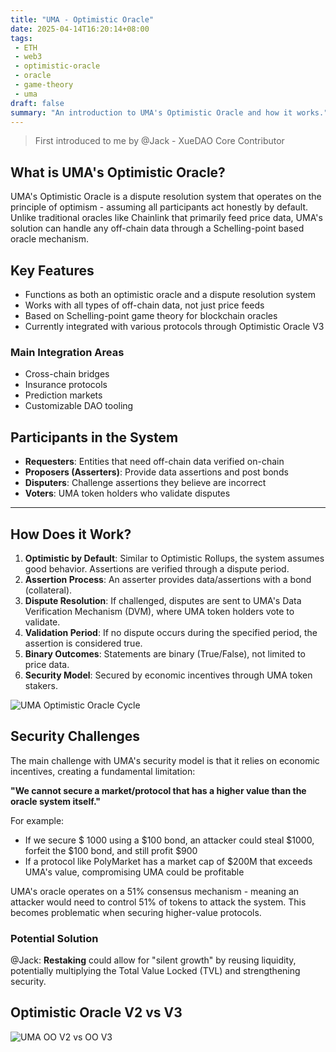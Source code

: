 ```yaml
---
title: "UMA - Optimistic Oracle"
date: 2025-04-14T16:20:14+08:00
tags:
 - ETH
 - web3
 - optimistic-oracle
 - oracle
 - game-theory
 - uma
draft: false
summary: "An introduction to UMA's Optimistic Oracle and how it works."
---
```


> First introduced to me by @Jack - XueDAO Core Contributor

## What is UMA's Optimistic Oracle?

UMA's Optimistic Oracle is a dispute resolution system that operates on the principle of optimism - assuming all participants act honestly by default. Unlike traditional oracles like Chainlink that primarily feed price data, UMA's solution can handle any off-chain data through a Schelling-point based oracle mechanism.

## Key Features

- Functions as both an optimistic oracle and a dispute resolution system
- Works with all types of off-chain data, not just price feeds
- Based on Schelling-point game theory for blockchain oracles
- Currently integrated with various protocols through Optimistic Oracle V3

### Main Integration Areas
- Cross-chain bridges
- Insurance protocols
- Prediction markets
- Customizable DAO tooling

## Participants in the System

- **Requesters**: Entities that need off-chain data verified on-chain
- **Proposers (Asserters)**: Provide data assertions and post bonds
- **Disputers**: Challenge assertions they believe are incorrect
- **Voters**: UMA token holders who validate disputes

---

## How Does it Work?

1. **Optimistic by Default**: Similar to Optimistic Rollups, the system assumes good behavior. Assertions are verified through a dispute period.
2. **Assertion Process**: An asserter provides data/assertions with a bond (collateral).
3. **Dispute Resolution**: If challenged, disputes are sent to UMA's Data Verification Mechanism (DVM), where UMA token holders vote to validate.
4. **Validation Period**: If no dispute occurs during the specified period, the assertion is considered true.
5. **Binary Outcomes**: Statements are binary (True/False), not limited to price data.
6. **Security Model**: Secured by economic incentives through UMA token stakers.

![UMA Optimistic Oracle Cycle](../../images/uma%20cycle.png)

## Security Challenges

The main challenge with UMA's security model is that it relies on economic incentives, creating a fundamental limitation:

**"We cannot secure a market/protocol that has a higher value than the oracle system itself."**

For example:
- If we secure \$ 1000 using a \$100 bond, an attacker could steal \$1000, forfeit the \$100 bond, and still profit \$900
- If a protocol like PolyMarket has a market cap of $200M that exceeds UMA's value, compromising UMA could be profitable

UMA's oracle operates on a 51% consensus mechanism - meaning an attacker would need to control 51% of tokens to attack the system. This becomes problematic when securing higher-value protocols.

### Potential Solution

@Jack: **Restaking** could allow for "silent growth" by reusing liquidity, potentially multiplying the Total Value Locked (TVL) and strengthening security.

## Optimistic Oracle V2 vs V3

![UMA OO V2 vs OO V3](../../images/UMA%20oov2%20vs%20oov3.png)